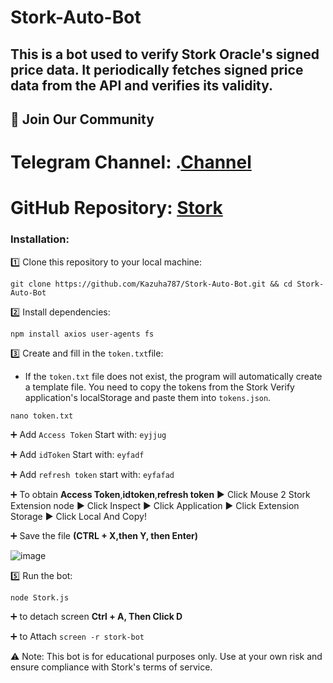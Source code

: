 # Stork-Auto-Bot
## This is a bot used to verify Stork Oracle's signed price data. It periodically fetches signed price data from the API and verifies its validity.

## 📢 Join Our Community

# Telegram Channel: .[Channel](https://t.me/Offical_Im_kazuha)
# GitHub Repository: [Stork](https://github.com/Kazuha787/Stork-Auto-Bot.git)

### Installation:

1️⃣  Clone this repository to your local machine:
```
git clone https://github.com/Kazuha787/Stork-Auto-Bot.git && cd Stork-Auto-Bot
```

2️⃣ Install dependencies:
```
npm install axios user-agents fs
```

3️⃣  Create and fill in the `token.txt`file:
- If the `token.txt` file does not exist, the program will automatically create a template file. You need to copy the tokens from the Stork Verify application's localStorage and paste them into `tokens.json`.
```
nano token.txt
```
 ➕ Add `Access Token` Start with: `eyjjug`
 
 ➕ Add `idToken` Start with: `eyfadf`
 
 ➕ Add `refresh token` start with: `eyfafad`
 
 ➕ To obtain **Access Token**,**idtoken**,**refresh token** ▶️ Click Mouse 2 Stork Extension node ▶️ Click Inspect ▶️ Click Application ▶️ Click Extension Storage ▶️ Click Local And Copy!
 
 ➕ Save the file **(CTRL + X,then Y, then Enter)**

![image](https://github.com/user-attachments/assets/0351ab1a-9f1d-472b-ad76-6354b21bd85a)

5️⃣ Run the bot:
```
node Stork.js
```
➕ to detach screen **Ctrl + A, Then Click D**

➕ to Attach `screen -r stork-bot`


⚠️ Note:
This bot is for educational purposes only. Use at your own risk and ensure compliance with Stork's terms of service.
